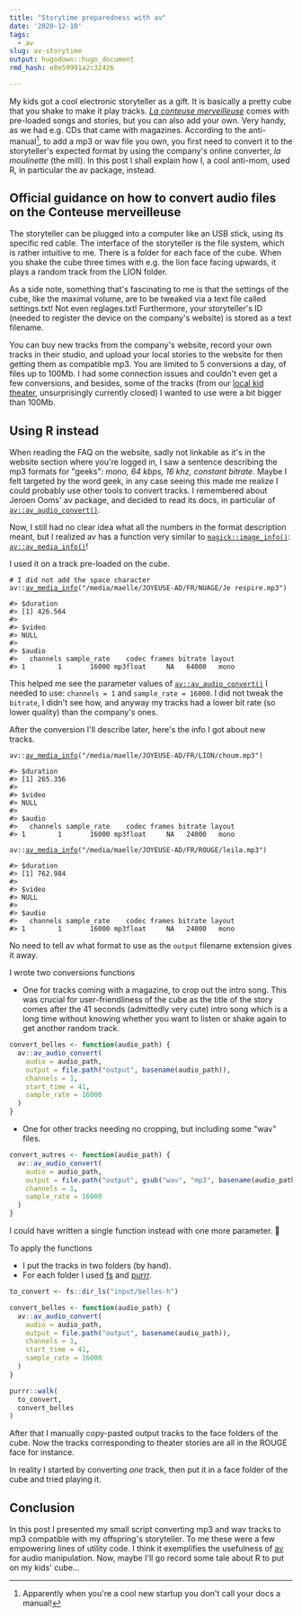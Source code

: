 ```yaml
---
title: "Storytime preparedness with av"
date: '2020-12-10'
tags:
  - av
slug: av-storytime
output: hugodown::hugo_document
rmd_hash: e8e59991a2c32426

---
```


My kids got a cool electronic storyteller as a gift. It is basically a pretty cube that you shake to make it play tracks. [*La conteuse merveilleuse*](https://www.joyeuse.io/) comes with pre-loaded songs and stories, but you can also add your own. Very handy, as we had e.g. CDs that came with magazines. According to the anti-manual[^1], to add a mp3 or wav file you own, you first need to convert it to the storyteller's expected format by using the company's online converter, *la moulinette* (the mill). In this post I shall explain how I, a cool anti-mom, used R, in particular the av package, instead.

Official guidance on how to convert audio files on the Conteuse merveilleuse
----------------------------------------------------------------------------

The storyteller can be plugged into a computer like an USB stick, using its specific red cable. The interface of the storyteller is the file system, which is rather intuitive to me. There is a folder for each face of the cube. When you shake the cube three times with e.g. the lion face facing upwards, it plays a random track from the LION folder.

As a side note, something that's fascinating to me is that the settings of the cube, like the maximal volume, are to be tweaked via a text file called settings.txt! Not even reglages.txt! Furthermore, your storyteller's ID (needed to register the device on the company's website) is stored as a text filename.

You can buy new tracks from the company's website, record your own tracks in their studio, and upload your local stories to the website for then getting them as compatible mp3. You are limited to 5 conversions a day, of files up to 100Mb. I had some connection issues and couldn't even get a few conversions, and besides, some of the tracks (from our [local kid theater](http://www.lacachette.fr/lacachette_nancy.php), unsurprisingly currently closed) I wanted to use were a bit bigger than 100Mb.

Using R instead
---------------

When reading the FAQ on the website, sadly not linkable as it's in the website section where you're logged in, I saw a sentence describing the mp3 formats for "geeks": *mono, 64 kbps, 16 khz, constant bitrate*. Maybe I felt targeted by the word geek, in any case seeing this made me realize I could probably use other tools to convert tracks. I remembered about Jeroen Ooms' av package, and decided to read its docs, in particular of [`av::av_audio_convert()`](https://docs.ropensci.org/av/reference/encoding.html).

Now, I still had no clear idea what all the numbers in the format description meant, but I realized av has a function very similar to [`magick::image_info()`](https://docs.ropensci.org/magick/reference/attributes.html): [`av::av_media_info()`](https://docs.ropensci.org/av/reference/info.html)!

I used it on a track pre-loaded on the cube.

<div class="highlight">

<pre class='chroma'><code class='language-r' data-lang='r'><span class='c'># I did not add the space character</span>
<span class='nf'>av</span><span class='nf'>::</span><span class='nf'><a href='https://docs.ropensci.org/av/reference/info.html'>av_media_info</a></span><span class='o'>(</span><span class='s'>"/media/maelle/JOYEUSE-AD/FR/NUAGE/Je respire.mp3"</span><span class='o'>)</span>

<span class='c'>#&gt; $duration</span>
<span class='c'>#&gt; [1] 426.564</span>
<span class='c'>#&gt; </span>
<span class='c'>#&gt; $video</span>
<span class='c'>#&gt; NULL</span>
<span class='c'>#&gt; </span>
<span class='c'>#&gt; $audio</span>
<span class='c'>#&gt;   channels sample_rate    codec frames bitrate layout</span>
<span class='c'>#&gt; 1        1       16000 mp3float     NA   64000   mono</span>
</code></pre>

</div>

This helped me see the parameter values of [`av::av_audio_convert()`](https://docs.ropensci.org/av/reference/encoding.html) I needed to use: `channels = 1` and `sample_rate = 16000`. I did not tweak the `bitrate`, I didn't see how, and anyway my tracks had a lower bit rate (so lower quality) than the company's ones.

After the conversion I'll describe later, here's the info I got about new tracks.

<div class="highlight">

<pre class='chroma'><code class='language-r' data-lang='r'><span class='nf'>av</span><span class='nf'>::</span><span class='nf'><a href='https://docs.ropensci.org/av/reference/info.html'>av_media_info</a></span><span class='o'>(</span><span class='s'>"/media/maelle/JOYEUSE-AD/FR/LION/choum.mp3"</span><span class='o'>)</span>

<span class='c'>#&gt; $duration</span>
<span class='c'>#&gt; [1] 265.356</span>
<span class='c'>#&gt; </span>
<span class='c'>#&gt; $video</span>
<span class='c'>#&gt; NULL</span>
<span class='c'>#&gt; </span>
<span class='c'>#&gt; $audio</span>
<span class='c'>#&gt;   channels sample_rate    codec frames bitrate layout</span>
<span class='c'>#&gt; 1        1       16000 mp3float     NA   24000   mono</span>

<span class='nf'>av</span><span class='nf'>::</span><span class='nf'><a href='https://docs.ropensci.org/av/reference/info.html'>av_media_info</a></span><span class='o'>(</span><span class='s'>"/media/maelle/JOYEUSE-AD/FR/ROUGE/leila.mp3"</span><span class='o'>)</span>

<span class='c'>#&gt; $duration</span>
<span class='c'>#&gt; [1] 762.984</span>
<span class='c'>#&gt; </span>
<span class='c'>#&gt; $video</span>
<span class='c'>#&gt; NULL</span>
<span class='c'>#&gt; </span>
<span class='c'>#&gt; $audio</span>
<span class='c'>#&gt;   channels sample_rate    codec frames bitrate layout</span>
<span class='c'>#&gt; 1        1       16000 mp3float     NA   24000   mono</span>
</code></pre>

</div>

No need to tell av what format to use as the `output` filename extension gives it away.

I wrote two conversions functions

-   One for tracks coming with a magazine, to crop out the intro song. This was crucial for user-friendliness of the cube as the title of the story comes after the 41 seconds (admittedly very cute) intro song which is a long time without knowing whether you want to listen or shake again to get another random track.

``` r
convert_belles <- function(audio_path) {
  av::av_audio_convert(
    audio = audio_path,
    output = file.path("output", basename(audio_path)),
    channels = 1,
    start_time = 41,
    sample_rate = 16000
  )
}
```

-   One for other tracks needing no cropping, but including some "wav" files.

``` r
convert_autres <- function(audio_path) {
  av::av_audio_convert(
    audio = audio_path,
    output = file.path("output", gsub("wav", "mp3", basename(audio_path))),
    channels = 1,
    sample_rate = 16000
  )
}
```

I could have written a single function instead with one more parameter. :shrug:

To apply the functions

-   I put the tracks in two folders (by hand).
-   For each folder I used [fs](https://fs.r-lib.org/) and [purrr](https://purrr.tidyverse.org/).

``` r
to_convert <- fs::dir_ls("input/belles-h")

convert_belles <- function(audio_path) {
  av::av_audio_convert(
    audio = audio_path,
    output = file.path("output", basename(audio_path)),
    channels = 1,
    start_time = 41,
    sample_rate = 16000
  )
}

purrr::walk(
  to_convert,
  convert_belles
)
```

After that I manually copy-pasted output tracks to the face folders of the cube. Now the tracks corresponding to theater stories are all in the ROUGE face for instance.

In reality I started by converting *one* track, then put it in a face folder of the cube and tried playing it.

Conclusion
----------

In this post I presented my small script converting mp3 and wav tracks to mp3 compatible with my offspring's storyteller. To me these were a few empowering lines of utility code. I think it exemplifies the usefulness of [av](https://docs.ropensci.org/av) for audio manipulation. Now, maybe I'll go record some tale about R to put on my kids' cube...

[^1]: Apparently when you're a cool new startup you don't call your docs a manual!

